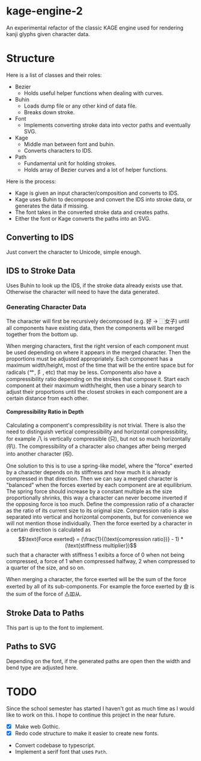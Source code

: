 # kage-engine-2

An experimental refactor of the classic KAGE engine used for rendering kanji glyphs given character data.

# Structure

Here is a list of classes and their roles:

- Bezier
    - Holds useful helper functions when dealing with curves.
- Buhin
    - Loads dump file or any other kind of data file.
    - Breaks down stroke.
- Font
    - Implements converting stroke data into vector paths and eventually SVG.
- Kage
    - Middle man between font and buhin.
    - Converts characters to IDS.
- Path
    - Fundamental unit for holding strokes.
    - Holds array of Bezier curves and a lot of helper functions.

Here is the process:

- Kage is given an input character/composition and converts to IDS.
- Kage uses Buhin to decompose and convert the IDS into stroke data, or generates the data if missing.
- The font takes in the converted stroke data and creates paths.
- Either the font or Kage converts the paths into an SVG.

## Converting to IDS

Just convert the character to Unicode, simple enough.

## IDS to Stroke Data

Uses Buhin to look up the IDS, if the stroke data already exists use that. Otherwise the character will need to have the data generated.

### Generating Character Data

The character will first be recursively decomposed (e.g. 好 -> ⿰女子) until all components have existing data, then the components will be merged together from the bottom up.

When merging characters, first the right version of each component must be used depending on where it appears in the merged character. Then the proportions must be adjusted appropriately. Each component has a maximum width/height, most of the time that will be the entire space but for radicals (艹, 阝, etc) that may be less. Components also have a compressibility ratio depending on the strokes that compose it. Start each component at their maximum width/height, then use a binary search to adjust their proportions until the closest strokes in each component are a certain distance from each other.

#### Compressibility Ratio in Depth

Calculating a component's compressibility is not trivial. There is also the need to distinguish vertical compressibility and horizontal compressiblity, for example 八 is vertically compressible (只), but not so much horizontally (叭). The compressibility of a character also changes after being merged into another character (呮).

One solution to this is to use a spring-like model, where the "force" exerted by a character depends on its stiffness and how much it is already compressed in that direction. Then we can say a merged character is "balanced" when the forces exerted by each component are at equilibrium. The spring force should increase by a constant multiple as the size proportionally shrinks, this way a character can never become inverted if the opposing force is too much. Define the compression ratio of a character as the ratio of its current size to its original size. Compression ratio is also separated into vertical and horizontal components, but for convenience we will not mention those individually. Then the force exerted by a character in a certain direction is calculated as
$$\text{Force exerted} = (\frac{1}{(\text{compression ratio})} - 1) * (\text{stiffness multiplier})$$
such that a character with stiffness 1 exibits a force of 0 when not being compressed, a force of 1 when compressed halfway, 2 when compressed to a quarter of the size, and so on.

When merging a character, the force exerted will be the sum of the force exerted by all of its sub-components. For example the force exerted by 僉 is the sum of the force of 亼吅从.

## Stroke Data to Paths

This part is up to the font to implement.

## Paths to SVG

Depending on the font, if the generated paths are open then the width and bend type are adjusted here.

# TODO

Since the school semester has started I haven't got as much time as I would like to work on this. I hope to continue this project in the near future.

- [x] Make web Gothic.
- [x] Redo code structure to make it easier to create new fonts.
- Convert codebase to typescript.
- Implement a serif font that uses ``Path``.

